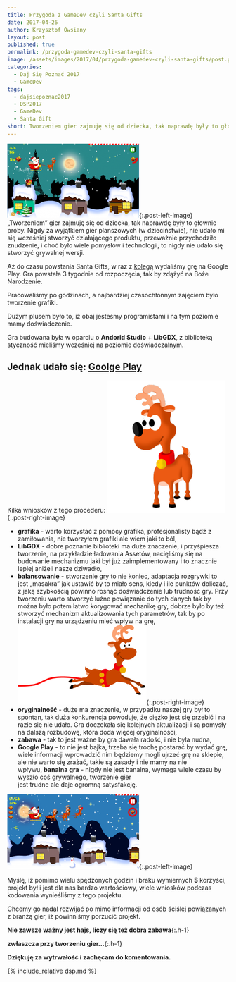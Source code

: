 ```yaml
---
title: Przygoda z GameDev czyli Santa Gifts
date: 2017-04-26
author: Krzysztof Owsiany
layout: post
published: true
permalink: /przygoda-gamedev-czyli-santa-gifts
image: /assets/images/2017/04/przygoda-gamedev-czyli-santa-gifts/post.png
categories:
  - Daj Się Poznać 2017
  - GameDev
tags:
  - dajsiepoznac2017
  - DSP2017
  - GameDev
  - Santa Gift
short: Tworzeniem gier zajmuję się od dziecka, tak naprawdę były to głownie próby. Nigdy za wyjątkiem gier planszowych (w dzieciństwie), nie udało mi się wcześniej stworzyć działającego produktu, przeważnie przychodziło znudzenie, i choć było wiele pomysłów i technologii, to nigdy nie udało się stworzyć grywalnej wersji.
---
```

[![Santa Gift's][image1]][image1-big]{:.post-left-image}
&#8222;Tworzeniem&#8221; gier zajmuję się od dziecka, tak naprawdę były to głownie próby. Nigdy za wyjątkiem gier planszowych (w dzieciństwie), nie udało mi się wcześniej stworzyć działającego produktu, przeważnie przychodziło znudzenie, i choć było wiele pomysłów i technologii, to nigdy nie udało się stworzyć grywalnej wersji.

Aż do czasu powstania Santa Gifts, w raz z [kolegą] wydaliśmy grę na Google Play. Gra powstała 3 tygodnie od rozpoczęcia, tak by zdążyć na Boże Narodzenie.

Pracowaliśmy po godzinach, a najbardziej czasochłonnym zajęciem było tworzenie grafiki.

Dużym plusem było to, iż obaj jesteśmy programistami i na tym poziomie mamy doświadczenie.

Gra budowana była w oparciu o **Andorid Studio** + **LibGDX**, z biblioteką styczność mieliśmy wcześniej na poziomie doświadczalnym.

## Jednak udało się: **[Goolge Play]**

Kilka wniosków z tego procederu:
[![Santa Gift's][buy-reinder]][buy-reinder-big]{:.post-right-image}
* **grafika** - warto korzystać z pomocy grafika, profesjonalisty bądź z zamiłowania, nie tworzyłem grafiki ale wiem jaki to ból,
* **LibGDX** - dobre poznanie biblioteki ma duże znaczenie, i przyśpiesza tworzenie, na przykładzie ładowania Assetów, nacięliśmy się na budowanie mechanizmu jaki był już zaimplementowany i to znacznie lepiej aniżeli nasze dziwadło,
* **balansowanie** - stworzenie gry to nie koniec, adaptacja rozgrywki to jest &#8222;masakra&#8221; jak ustawić by to miało sens, kiedy i ile punktów doliczać, z jaką szybkością powinno rosnąć doświadczenie lub trudność gry. Przy tworzeniu warto stworzyć luźne powiązanie do tych danych tak by można było potem łatwo korygować mechanikę gry, dobrze było by też stworzyć mechanizm aktualizowania tych parametrów, tak by po instalacji gry na urządzeniu mieć wpływ na grę,
![Santa Gift's][reinder]{:.post-right-image}
* **oryginalność** - duże ma znaczenie, w przypadku naszej gry był to spontan, tak duża konkurencja powoduje, że ciężko jest się przebić i na razie się nie udało. Gra doczekała się kolejnych aktualizacji i są pomysły na dalszą rozbudowę, która doda więcej oryginalności,
* **zabawa** - tak to jest ważne by gra dawała radość, i nie była nudna,
* **Google Play** - to nie jest bajka, trzeba się trochę postarać by wydać grę, wiele informacji wprowadzić nim będziemy mogli ujrzeć grę na sklepie, ale nie warto się zrażać, takie są zasady i nie mamy na nie wpływu, **banalna gra** - nigdy nie jest banalna, wymaga wiele czasu by wyszło coś grywalnego, tworzenie gier<br /> jest trudne ale daje ogromną satysfakcję.

[![Santa Gift's][image2]][image2-big]{:.post-left-image}

Myślę, iż pomimo wielu spędzonych godzin i braku wymiernych $ korzyści, projekt był i jest dla nas bardzo wartościowy, wiele wniosków podczas kodowania wynieśliśmy z tego projektu.

Chcemy go nadal rozwijać po mimo informacji od osób ściślej powiązanych z branżą gier, iż powinniśmy porzucić projekt.

**Nie zawsze ważny jest hajs, liczy się też dobra zabawa**{:.h-1}

**zwłaszcza przy tworzeniu gier&#8230;**{:.h-1}

**Dziękuję za wytrwałość i zachęcam do komentowania.**

{% include_relative dsp.md %}

[Goolge Play]: https://play.google.com/store/apps/details?id=com.gemu.santas_gifts.android
[kolegą]: {{site.blaze}}

[post]: /assets/images/2017/04/przygoda-gamedev-czyli-santa-gifts/post.png

[image1]: /assets/images/2017/04/przygoda-gamedev-czyli-santa-gifts/image1.png
[image1-big]: /assets/images/2017/04/przygoda-gamedev-czyli-santa-gifts/image1-big.png

[buy-reinder]: /assets/images/2017/04/przygoda-gamedev-czyli-santa-gifts/buy-reinder.png
[buy-reinder-big]: /assets/images/2017/04/przygoda-gamedev-czyli-santa-gifts/buy-reinder-big.png

[reinder]: /assets/images/2017/04/przygoda-gamedev-czyli-santa-gifts/reinder.png

[image2]: /assets/images/2017/04/przygoda-gamedev-czyli-santa-gifts/image2.png
[image2-big]: /assets/images/2017/04/przygoda-gamedev-czyli-santa-gifts/image2-big.png